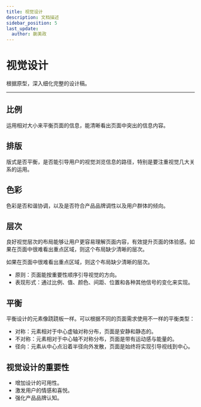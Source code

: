 ```yaml
---
title: 视觉设计
description: 文档描述
sidebar_position: 5
last_update:
  author: 蒯美政
---
```


# 视觉设计

根据原型，深入细化完整的设计稿。

------



## 比例

运用相对大小来平衡页面的信息，能清晰看出页面中突出的信息内容。

## 排版

版式是否平衡，是否能引导用户的视觉浏览信息的路径，特别是要注重视觉几大关系的运用。

## 色彩

色彩是否和谐协调，以及是否符合产品品牌调性以及用户群体的倾向。

## 层次

良好视觉层次的布局能够让用户更容易理解页面内容，有效提升页面的体验感。如果在页面中很难看出重点区域，则这个布局缺少清晰的层次。

如果在页面中很难看出重点区域，则这个布局缺少清晰的层次。

- 原则：页面能按重要性顺序引导视觉的方向。
- 表现形式：通过比例、值、颜色、间距、位置和各种其他信号的变化来实现。

## 平衡 

平衡设计的元素像跷跷板一样。可以根据不同的页面需求使用不一样的平衡类型：

- 对称：元素相对于中心虚轴对称分布，页面是安静和静态的。
- 不对称：元素相对于中心轴不对称分布，页面是带有运动感与能量的。
- 径向：元素从中心点沿着半径向外发散，页面是始终将实现引导视线到中心。

## 视觉设计的重要性

- 增加设计的可用性。
- 激发用户的情感和喜悦。
- 强化产品品牌认知。